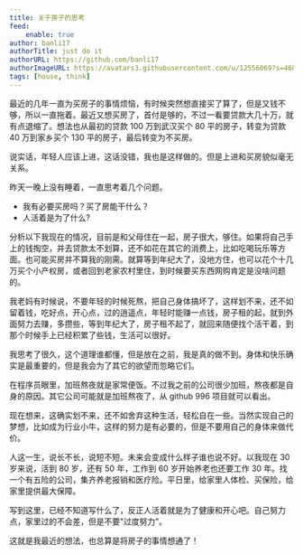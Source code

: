 ```yaml
---
title: 关于房子的思考
feed:
    enable: true
author: banli17
authorTitle: just do it
authorURL: https://github.com/banli17
authorImageURL: https://avatars3.githubusercontent.com/u/12556069?s=460&v=4
tags: [house, think]
---
```


最近的几年一直为买房子的事情烦恼，有时候突然想直接买了算了，但是又钱不够，所以一直拖着。最近又想买房了，首付是够的，不过一看要贷款大几十万，就有点退缩了。想法也从最初的贷款 100 万到武汉买个 80 平的房子，转变为贷款 40 万到家乡买个 130 平的房子，最后转变为不买房。

说实话，年轻人应该上进，这话没错，我也是这样做的。但是上进和买房貌似毫无关系。

<!--truncate-->

昨天一晚上没有睡着，一直思考着几个问题。

-   我有必要买房吗？买了房能干什么？
-   人活着是为了什么?

分析以下我现在的情况，目前是和父母住在一起，房子很大，够住。如果将自己手上的钱掏空，并去贷款太不划算，还不如花在其它的消费上，比如吃喝玩乐等方面。也可能买房并不算我的刚需。就算等到年纪大了，没地方住，也可以花个十几万买个小产权房，或者回到老家农村里住，到时候要买东西网购肯定是没啥问题的。

我老妈有时候说，不要年轻的时候死熬，把自己身体搞坏了，这样划不来，还不如留着钱，吃好点，开心点，过的逍遥点，年轻时能赚一点钱，房子租的起，就到外面努力去赚，多攒些，等到年纪大了，房子租不起了，就回来随便找个活干着，到那个时候手上已经积累了些钱，生活可以很好。

我思考了很久，这个道理谁都懂，但是放在之前，我是真的做不到。身体和快乐确实是最重要的，但是我会为了其它的欲望而忽略它们。

在程序员眼里，加班熬夜就是家常便饭。不过我之前的公司很少加班，熬夜都是自身的原因。其它公司可能就是加班熬夜了，从 github 996 项目就可以看出。

现在想来，这确实划不来，还不如舍弃这种生活，轻松自在一些。当然实现自己的梦想，比如成为行业小牛，这样的努力是有必要的，但是不要用自己的身体来做代价。

人这一生，说长不长，说短不短。未来会变成什么样子谁也说不好。以我现在 30 岁来说，活到 80 岁，还有 50 年，工作到 60 岁开始养老也还要工作 30 年。找一个有五险的公司，集齐养老报销和医疗险。平日里，给家里人体检、买保险，给家里提供最大保障。

写到这里，已经不知道写什么了，反正人活着就是为了健康和开心吧。自己努力点，家里过的不会差，但是不要"过度努力"。

这就是我最近的想法，也总算是将房子的事情想通了！
